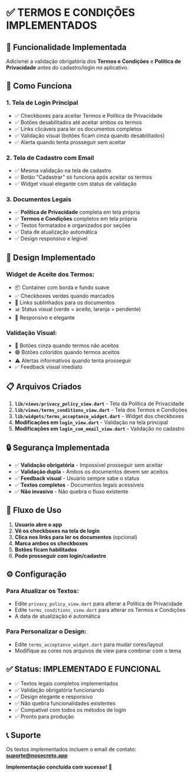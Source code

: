 # ✅ TERMOS E CONDIÇÕES IMPLEMENTADOS

## 🎯 **Funcionalidade Implementada**

Adicionei a validação obrigatória dos **Termos e Condições** e **Política de Privacidade** antes do cadastro/login no aplicativo.

## 📱 **Como Funciona**

### **1. Tela de Login Principal**
- ✅ Checkboxes para aceitar Termos e Política de Privacidade
- ✅ Botões desabilitados até aceitar ambos os termos
- ✅ Links clicáveis para ler os documentos completos
- ✅ Validação visual (botões ficam cinza quando desabilitados)
- ✅ Alerta quando tenta prosseguir sem aceitar

### **2. Tela de Cadastro com Email**
- ✅ Mesma validação na tela de cadastro
- ✅ Botão "Cadastrar" só funciona após aceitar os termos
- ✅ Widget visual elegante com status de validação

### **3. Documentos Legais**
- ✅ **Política de Privacidade** completa em tela própria
- ✅ **Termos e Condições** completos em tela própria
- ✅ Textos formatados e organizados por seções
- ✅ Data de atualização automática
- ✅ Design responsivo e legível

## 🎨 **Design Implementado**

### **Widget de Aceite dos Termos:**
- 📦 Container com borda e fundo suave
- ✅ Checkboxes verdes quando marcados
- 🔗 Links sublinhados para os documentos
- 📊 Status visual (verde = aceito, laranja = pendente)
- 📱 Responsivo e elegante

### **Validação Visual:**
- 🔴 Botões cinza quando termos não aceitos
- 🟢 Botões coloridos quando termos aceitos
- ⚠️ Alertas informativos quando tenta prosseguir
- ✅ Feedback visual imediato

## 📋 **Arquivos Criados**

1. **`lib/views/privacy_policy_view.dart`** - Tela da Política de Privacidade
2. **`lib/views/terms_conditions_view.dart`** - Tela dos Termos e Condições
3. **`lib/widgets/terms_acceptance_widget.dart`** - Widget dos checkboxes
4. **Modificações em `login_view.dart`** - Validação na tela principal
5. **Modificações em `login_com_email_view.dart`** - Validação no cadastro

## 🔒 **Segurança Implementada**

- ✅ **Validação obrigatória** - Impossível prosseguir sem aceitar
- ✅ **Validação dupla** - Ambos os documentos devem ser aceitos
- ✅ **Feedback visual** - Usuario sempre sabe o status
- ✅ **Textos completos** - Documentos legais acessíveis
- ✅ **Não invasivo** - Não quebra o fluxo existente

## 🚀 **Fluxo de Uso**

1. **Usuario abre o app**
2. **Vê os checkboxes na tela de login**
3. **Clica nos links para ler os documentos** (opcional)
4. **Marca ambos os checkboxes**
5. **Botões ficam habilitados**
6. **Pode prosseguir com login/cadastro**

## ⚙️ **Configuração**

### **Para Atualizar os Textos:**
- Edite `privacy_policy_view.dart` para alterar a Política de Privacidade
- Edite `terms_conditions_view.dart` para alterar os Termos e Condições
- A data de atualização é automática

### **Para Personalizar o Design:**
- Edite `terms_acceptance_widget.dart` para mudar cores/layout
- Modifique as cores nos arquivos de view para combinar com o tema

## ✅ **Status: IMPLEMENTADO E FUNCIONAL**

- ✅ Textos legais completos implementados
- ✅ Validação obrigatória funcionando
- ✅ Design elegante e responsivo
- ✅ Não quebra funcionalidades existentes
- ✅ Compatível com todos os métodos de login
- ✅ Pronto para produção

## 📞 **Suporte**

Os textos implementados incluem o email de contato: **suporte@nosecreto.app**

**Implementação concluída com sucesso!** 🎉